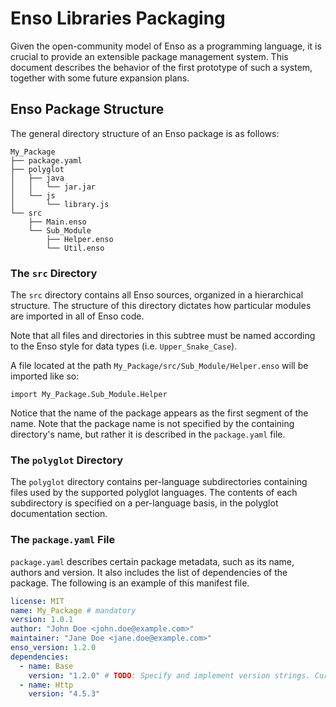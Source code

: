 # Enso Libraries Packaging

Given the open-community model of Enso as a programming language, it is crucial
to provide an extensible package management system.
This document describes the behavior of the first prototype of such a system,
together with some future expansion plans.

## Enso Package Structure

The general directory structure of an Enso package is as follows:

```
My_Package
├── package.yaml
├── polyglot
│   ├── java
│   │   └── jar.jar
│   └── js
│       └── library.js
└── src
    ├── Main.enso
    └── Sub_Module
        ├── Helper.enso
        └── Util.enso
```

### The `src` Directory

The `src` directory contains all Enso sources, organized in a hierarchical
structure. The structure of this directory dictates how particular modules
are imported in all of Enso code.

Note that all files and directories in this subtree must be named according
to the Enso style for data types (i.e. `Upper_Snake_Case`).

A file located at the path `My_Package/src/Sub_Module/Helper.enso` will be
imported like so:

```
import My_Package.Sub_Module.Helper
```
Notice that the name of the package appears as the first segment of the name.
Note that the package name is not specified by the containing directory's name,
but rather it is described in the `package.yaml` file.

### The `polyglot` Directory

The `polyglot` directory contains per-language subdirectories containing files
used by the supported polyglot languages. The contents of each subdirectory is
specified on a per-language basis, in the polyglot documentation section.

### The `package.yaml` File

`package.yaml` describes certain package metadata, such as its name, authors
and version. It also includes the list of dependencies of the package.
The following is an example of this manifest file.

```yaml
license: MIT
name: My_Package # mandatory
version: 1.0.1
author: "John Doe <john.doe@example.com>"
maintainer: "Jane Doe <jane.doe@example.com>"
enso_version: 1.2.0
dependencies:
  - name: Base
    version: "1.2.0" # TODO: Specify and implement version strings. Currently only supports exact matches.
  - name: Http
    version: "4.5.3"
```
